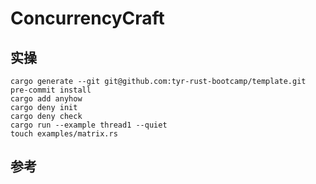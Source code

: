 # ConcurrencyCraft

## 实操

```shell
cargo generate --git git@github.com:tyr-rust-bootcamp/template.git
pre-commit install
cargo add anyhow
cargo deny init
cargo deny check
cargo run --example thread1 --quiet
touch examples/matrix.rs
```

## 参考
